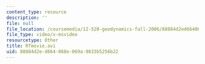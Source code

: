 ```yaml
---
content_type: resource
description: ''
file: null
file_location: /coursemedia/12-520-geodynamics-fall-2006/88884d2ed664068e069a9833b5256b22_RTmovie.avi
file_type: video/x-msvideo
resourcetype: Other
title: RTmovie.avi
uid: 88884d2e-d664-068e-069a-9833b5256b22
---
```

